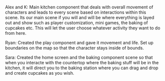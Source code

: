 Alex and K: Main kitchen component that deals with overall movement of characters and leads to every scene based on interactions within this scene. Its our main scene if you will and will be where everything is layed out and show such as player customization, mini games, the baking of cupcakes etc. This will let the user choose whatever activity they want to do from here.

Ryan: Created the play component and gave it movement and life. Set up boundaries on the map so that the character stays inside of bounds.

Sara: Created the home screen and the baking component scene so that when you interacte with the countertop where the baking stuff will be in the kitchen, it will direct you to the baking station where you can drag and drop and create cupcakes as you wish.
